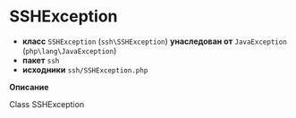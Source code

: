 # SSHException

- **класс** `SSHException` (`ssh\SSHException`) **унаследован от** `JavaException` (`php\lang\JavaException`)
- **пакет** `ssh`
- **исходники** `ssh/SSHException.php`

**Описание**

Class SSHException